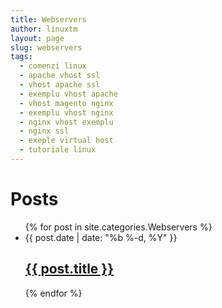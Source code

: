 ```yaml
---
title: Webservers
author: linuxtm
layout: page
slug: webservers
tags:
  - comenzi linux
  - apache vhost ssl 
  - vhost apache ssl
  - exemplu vhost apache
  - vhost magento nginx
  - exemplu vhost nginx
  - nginx vhost exemplu
  - nginx ssl
  - exeple virtual host
  - tutoriale linux
---
```

<div class="home">
  <h1 class="page-heading">Posts</h1>
  <ul class="post-list">
    {% for post in site.categories.Webservers %}
      <li>
        <span class="post-meta">{{ post.date | date: "%b %-d, %Y" }}</span>
        <h2>
          <a class="post-link" href="{{ post.url | prepend: site.baseurl }}">{{ post.title }}</a>
        </h2>
      </li>
    {% endfor %}
  </ul>
</div>
